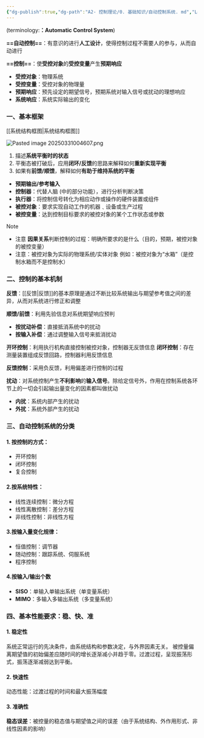 ```yaml
---
{"dg-publish":true,"dg-path":"A2- 控制理论/0. 基础知识/自动控制系统. md","Level":1,"permalink":"/A2- 控制理论/0. 基础知识/自动控制系统/","dgPassFrontmatter":true,"noteIcon":"","created":"2024-05-21T15:20:28.000+08:00","updated":"2025-08-02T10:36:28.695+08:00"}
---
```



(terminology:**：Automatic Control System**)

**==自动控制==**：有意识的进行**人工设计**，使得控制过程不需要人的参与，从而自动进行

**==控制==**：使**受控对象**的**受控变量**产生**预期响应**
- **受控对象**：物理系统
- **受控变量**：受控对象的物理量
- **预期响应**：预先设定的期望信号，预期系统对输入信号或扰动的理想响应
- **系统响应**：系统实际输出的变化

### 一、基本框架
[[系统结构框图\|系统结构框图]]

![Pasted image 20250331004607.png](/img/user/Photo%20Resources/Pasted%20image%2020250331004607.png)


1. 描述**系统平衡时的状态**
2. 平衡态被打破后，应用**闭环/反馈**的思路来解释如何**重新实现平衡**
3. 如果有**前馈/顺馈**，解释如何**有助于维持系统的平衡**

- **预期输出/参考输入**
- **控制器**：代替人脑 (中的部分功能），进行分析判断决策
- **执行器**：将控制信号转化为相应动作或操作的硬件装置或组件
- **被控对象**：要求实现自动工作的机器﹑设备或生产过程 
- **被控变量**：达到控制目标要求的被控对象的某个工作状态或参数

>[!note] 
> - 注意 **因果关系**判断控制的过程：明确所要求的是什么（目的，预期，被控对象的被控变量）
> - 注意：被控对象为实际的物理系统/实体对象
> 例如：被控对象为“水箱”（是控制水箱而不是控制水）

### 二、控制的基本机制
**反馈**：[[反馈\|反馈]]的基本原理是通过不断比较系统输出与期望参考值之间的差异，从而对系统进行修正和调整

**顺馈/前馈**：利用先验信息对系统期望响应预判
- **按扰动补偿**：直接抵消系统中的扰动
- **按输入补偿**：通过调整输入信号来抵消扰动

**开环控制**：利用执行机构直接控制被控对象，控制器无反馈信息
**闭环控制**：存在测量装置组成反馈回路，控制器利用反馈信息

**反馈控制**：采用负反馈，利用偏差进行控制的过程

**扰动**：对系统控制产生**不利影响**的**输入信号**。除给定信号外，作用在控制系统各环节上的一切会引起输出量变化的因素都叫做扰动
- **内扰**：系统内部产生的扰动
- **外扰**：系统外部产生的扰动

### 三、自动控制系统的分类
#### 1. 按控制的方式：
- 开环控制
- 闭环控制
- 复合控制
#### 2.按系统特性：
- 线性连续控制：微分方程
- 线性离散控制：差分方程
- 非线性控制：非线性方程
#### 3.按输入量变化规律：
- 恒值控制：调节器
- 随动控制：跟踪系统、伺服系统
- 程序控制

#### 4.按输入/输出个数
- **SISO**：单输入单输出系统（单变量系统） 
- **MIMO**：多输入多输出系统（多变量系统）


### 四、基本性能要求：稳、快、准
#### 1. 稳定性
系统正常运行的先决条件，由系统结构和参数决定，与外界因素无关。
被控量偏离期望值的初始偏差应随时间的增长逐渐减小并趋于零。过渡过程，呈现振荡形式，振荡逐渐减弱达到平衡。
#### 2. 快速性
动态性能：过渡过程的时间和最大振荡幅度
#### 3. 准确性
**稳态误差**：被控量的稳态值与期望值之间的误差（由于系统结构、外作用形式、非线性因素的影响）

